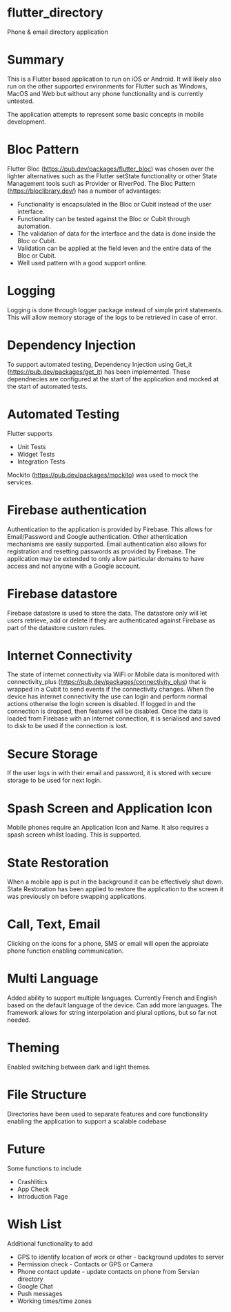 # flutter_directory

Phone & email directory application
# Summary
This is a Flutter based application to run on iOS or Android.
It will likely also run on the other supported environments for Flutter such as Windows, MacOS and Web but without any phone functionality and is currently untested.

The application attempts to represent some basic concepts in mobile development.
# Bloc Pattern
Flutter Bloc (https://pub.dev/packages/flutter_bloc) was chosen over the lighter alternatives such as the Flutter setState functionality or other State Management tools such as Provider or RiverPod.
The Bloc Pattern (https://bloclibrary.dev/) has a number of advantages:
- Functionality is encapsulated in the Bloc or Cubit instead of the user interface.
- Functionality can be tested against the Bloc or Cubit through automation.
- The validation of data for the interface and the data is done inside the Bloc or Cubit.
- Validation can be applied at the field leven and the entire data of the Bloc or Cubit.
- Well used pattern with a good support online.

# Logging
Logging is done through logger package instead of simple print statements.
This will allow memory storage of the logs to be retrieved in case of error.

# Dependency Injection
To support automated testing, Dependency Injection using Get_it (https://pub.dev/packages/get_it) has been implemented. These dependnecies are configured at the start of the application and mocked at the start of automated tests.

# Automated Testing
Flutter supports
- Unit Tests
- Widget Tests
- Integration Tests

Mockito (https://pub.dev/packages/mockito) was used to mock the services.

# Firebase authentication
Authentication to the application is provided by Firebase.
This allows for Email/Password and Google authentication.
Other athentication mechanisms are easily supported.
Email authentication also allows for registration and resetting passwords as provided by Firebase.
The application may be extended to only allow particular domains to have access and not anyone with a Google account.

# Firebase datastore
Firebase datastore is used to store the data.
The datastore only will let users retrieve, add or delete if they are authenticated against Firebase as part of the datastore custom rules.

# Internet Connectivity
The state of internet connectivity via WiFi or Mobile data is monitored with connectivity_plus (https://pub.dev/packages/connectivity_plus) that is wrapped in a Cubit to send events if the connectivity changes.
When the device has internet connectivity the use can login and perform normal actions otherwise the login screen is disabled.
If logged in and the connection is dropped, then features will be disabled.
Once the data is loaded from Firebase with an internet connection, it is serialised and saved to disk to be used if the connection is lost.

# Secure Storage
If the user logs in with their email and password, it is stored with secure storage to be used for next login.

# Spash Screen and Application Icon
Mobile phones require an Application Icon and Name.
It also requires a spash screen whilst loading.
This is supported.

# State Restoration
When a mobile app is put in the background it can be effectively shut down.
State Restoration has been applied to restore the application to the screen it was previously on before swapping applications.

# Call, Text, Email
Clicking on the icons for a phone, SMS or email will open the approiate phone function enabling communication.

# Multi Language
Added ability to support multiple languages.
Currently French and English based on the default language of the device.
Can add more languages.
The framework allows for string interpolation and plural options, but so far not needed.

# Theming
Enabled switching between dark and light themes.

# File Structure
Directories have been used to separate features and core functionality enabling the application to support a scalable codebase

# Future
Some functions to include
- Crashlitics
- App Check
- Introduction Page

# Wish List
Additional functionality to add
- GPS to identify location of work or other - background updates to server
- Permission check - Contacts or GPS or Camera
- Phone contact update - update contacts on phone from Servian directory
- Google Chat
- Push messages
- Working times/time zones




